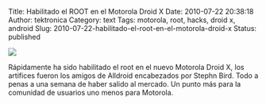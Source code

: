 Title: Habilitado el ROOT en el Motorola Droid X
Date: 2010-07-22 20:38:18
Author: tektronica
Category: text
Tags: motorola, root, hacks, droid x, android
Slug: 2010-07-22-habilitado-el-root-en-el-motorola-droid-x
Status: published

![](http://media.tumblr.com/tumblr_l5zbo84CGw1qctm3h.jpg)



</p>

Rápidamente ha sido habilitado el root en el nuevo Motorola Droid X, los
artifices fueron los amigos de Alldroid encabezados por Stephn Bird.
Todo a penas a una semana de haber salido al mercado. Un punto más para
la comunidad de usuarios uno menos para Motorola.



</p>








